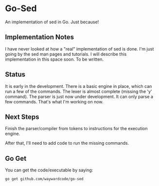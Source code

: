 # Go-Sed 

An implementation of sed in Go.  Just because!


## Implementation Notes

I have never looked at how a "real" implementation of sed is done. I'm just
going by the sed man pages and tutorials.  I will describe this implementation
in this space soon.  To be written.

## Status

It is early in the development.  There is a basic engine in place, which can run
a few of the commands.  The lexer is almost complete (missing the 'y' command).
The parser is just now under development. It can only parse a few commands. That's
what I'm working on now.


## Next Steps

Finish the parser/compiler from tokens to instructions for the execution
engine.

After that, I'll need to add code to run the missing commands.


## Go Get

You can get the code/executable by saying:

    go get github.com/waywardcode/go-sed


